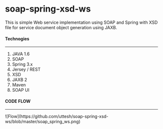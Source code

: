 soap-spring-xsd-ws
==================

This is simple Web service implementation using SOAP and Spring with XSD file for service document object generation using JAXB.


<h4>Technogies</h4> 
<hr/>
<ol>
<li> JAVA 1.6</li>
<li> SOAP </li>
<li> Spring 3.x </li>
<li> Jersey / REST</li>
<li> XSD </li>
<li> JAXB 2 </li>
<li> Maven </li>
<li> SOAP UI </li>
</ol>

<h4>CODE FLOW</h4>
<hr/>
![Flow](https://github.com/uttesh/soap-spring-xsd-ws/blob/master/soap_spring_ws.png)


